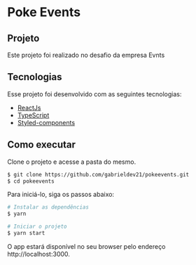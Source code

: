# Poke Events

## Projeto
Este projeto foi realizado no desafio da empresa Evnts

## Tecnologias

Esse projeto foi desenvolvido com as seguintes tecnologias:

- [ReactJs](https://reactjs.org)
- [TypeScript](https://www.typescriptlang.org/)
- [Styled-components](https://styled-components.com/)

## Como executar

Clone o projeto e acesse a pasta do mesmo.

```bash
$ git clone https://github.com/gabrieldev21/pokeevents.git
$ cd pokeevents
```

Para iniciá-lo, siga os passos abaixo:
```bash
# Instalar as dependências
$ yarn

# Iniciar o projeto
$ yarn start
```

O app estará disponível no seu browser pelo endereço http://localhost:3000.
